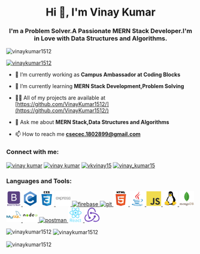 <h1 align="center">Hi 👋, I'm Vinay Kumar</h1>
<h3 align="center">I'm a Problem Solver.A Passionate MERN Stack Developer.I'm in Love with Data Structures and Algorithms.</h3>

<p align="left"> <img src="https://komarev.com/ghpvc/?username=vinaykumar1512&label=Profile%20views&color=0e75b6&style=flat" alt="vinaykumar1512" /> </p>

<p align="left"> <a href="https://github.com/ryo-ma/github-profile-trophy"><img src="https://github-profile-trophy.vercel.app/?username=vinaykumar1512" alt="vinaykumar1512" /></a> </p>

- 🔭 I’m currently working as **Campus Ambassador at Coding Blocks**

- 🌱 I’m currently learning **MERN Stack Development,Problem Solving**

- 👨‍💻 All of my projects are available at [https://github.com/VinayKumar1512/](https://github.com/VinayKumar1512/)

- 💬 Ask me about **MERN Stack,Data Structures and Algorithms**

- 📫 How to reach me **csecec.1802899@gmail.com**

<h3 align="left">Connect with me:</h3>
<p align="left">
<a href="https://linkedin.com/in/vinay kumar" target="blank"><img align="center" src="https://cdn.jsdelivr.net/npm/simple-icons@3.0.1/icons/linkedin.svg" alt="vinay kumar" height="30" width="40" /></a>
<a href="https://fb.com/vinay kumar" target="blank"><img align="center" src="https://cdn.jsdelivr.net/npm/simple-icons@3.0.1/icons/facebook.svg" alt="vinay kumar" height="30" width="40" /></a>
<a href="https://instagram.com/vkvinay15" target="blank"><img align="center" src="https://cdn.jsdelivr.net/npm/simple-icons@3.0.1/icons/instagram.svg" alt="vkvinay15" height="30" width="40" /></a>
<a href="https://www.leetcode.com/vinay_kumar15" target="blank"><img align="center" src="https://cdn.jsdelivr.net/npm/simple-icons@3.0.1/icons/leetcode.svg" alt="vinay_kumar15" height="30" width="40" /></a>
</p>

<h3 align="left">Languages and Tools:</h3>
<p align="left"> <a href="https://getbootstrap.com" target="_blank"> <img src="https://raw.githubusercontent.com/devicons/devicon/master/icons/bootstrap/bootstrap-plain-wordmark.svg" alt="bootstrap" width="40" height="40"/> </a><img src="https://raw.githubusercontent.com/devicons/devicon/master/icons/c/c-original.svg" alt="c" width="40" height="40"/> </a> <a href="https://www.w3schools.com/cpp/" target="_blank"> </a> <a href="https://www.w3schools.com/css/" target="_blank"> <img src="https://raw.githubusercontent.com/devicons/devicon/master/icons/css3/css3-original-wordmark.svg" alt="css3" width="40" height="40"/> </a> <a href="https://expressjs.com" target="_blank"> <img src="https://raw.githubusercontent.com/devicons/devicon/master/icons/express/express-original-wordmark.svg" alt="express" width="40" height="40"/> </a> <a href="https://firebase.google.com/" target="_blank"> <img src="https://www.vectorlogo.zone/logos/firebase/firebase-icon.svg" alt="firebase" width="40" height="40"/> </a> <a href="https://git-scm.com/" target="_blank"> <img src="https://www.vectorlogo.zone/logos/git-scm/git-scm-icon.svg" alt="git" width="40" height="40"/> </a> <a href="https://www.w3.org/html/" target="_blank"> <img src="https://raw.githubusercontent.com/devicons/devicon/master/icons/html5/html5-original-wordmark.svg" alt="html5" width="40" height="40"/> </a> <a href="https://www.java.com" target="_blank"> <img src="https://raw.githubusercontent.com/devicons/devicon/master/icons/java/java-original.svg" alt="java" width="40" height="40"/> </a> <a href="https://developer.mozilla.org/en-US/docs/Web/JavaScript" target="_blank"> <img src="https://raw.githubusercontent.com/devicons/devicon/master/icons/javascript/javascript-original.svg" alt="javascript" width="40" height="40"/> </a> <a href="https://www.linux.org/" target="_blank"> <img src="https://raw.githubusercontent.com/devicons/devicon/master/icons/linux/linux-original.svg" alt="linux" width="40" height="40"/> </a> <a href="https://www.mongodb.com/" target="_blank"> <img src="https://raw.githubusercontent.com/devicons/devicon/master/icons/mongodb/mongodb-original-wordmark.svg" alt="mongodb" width="40" height="40"/> </a> <a href="https://www.mysql.com/" target="_blank"> <img src="https://raw.githubusercontent.com/devicons/devicon/master/icons/mysql/mysql-original-wordmark.svg" alt="mysql" width="40" height="40"/> </a> <a href="https://nodejs.org" target="_blank"> <img src="https://raw.githubusercontent.com/devicons/devicon/master/icons/nodejs/nodejs-original-wordmark.svg" alt="nodejs" width="40" height="40"/> </a> <a href="https://postman.com" target="_blank"> <img src="https://www.vectorlogo.zone/logos/getpostman/getpostman-icon.svg" alt="postman" width="40" height="40"/> </a> <a href="https://reactjs.org/" target="_blank"> <img src="https://raw.githubusercontent.com/devicons/devicon/master/icons/react/react-original-wordmark.svg" alt="react" width="40" height="40"/> </a> <a href="https://redux.js.org" target="_blank"> <img src="https://raw.githubusercontent.com/devicons/devicon/master/icons/redux/redux-original.svg" alt="redux" width="40" height="40"/> </a> </p>

<p><img align="left" src="https://github-readme-stats.vercel.app/api/top-langs?username=vinaykumar1512&show_icons=true&locale=en&layout=compact" alt="vinaykumar1512" /></p>

<p>&nbsp;<img align="center" src="https://github-readme-stats.vercel.app/api?username=vinaykumar1512&show_icons=true&locale=en" alt="vinaykumar1512" /></p>

<p><img align="center" src="https://github-readme-streak-stats.herokuapp.com/?user=vinaykumar1512&" alt="vinaykumar1512" /></p>
